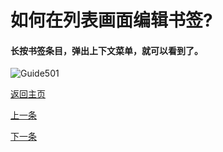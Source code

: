 # 如何在列表画面编辑书签?


#### 长按书签条目，弹出上下文菜单，就可以看到了。
![Guide501](/../images/Guide501.jpg)

[返回主页](/zh-cn/)

[上一条](/zh-cn/guide04)

[下一条](/zh-cn/guide05)